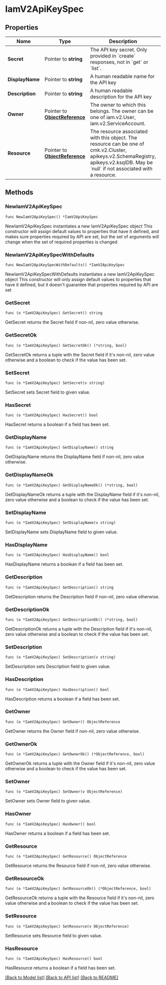 # IamV2ApiKeySpec

## Properties

Name | Type | Description | Notes
------------ | ------------- | ------------- | -------------
**Secret** | Pointer to **string** | The API key secret. Only provided in &#x60;create&#x60; responses, not in &#x60;get&#x60; or &#x60;list&#x60;. | [optional] [readonly] 
**DisplayName** | Pointer to **string** | A human readable name for the API key | [optional] 
**Description** | Pointer to **string** | A human readable description for the API key | [optional] 
**Owner** | Pointer to [**ObjectReference**](ObjectReference.md) | The owner to which this belongs. The owner can be one of iam.v2.User, iam.v2.ServiceAccount. | [optional] 
**Resource** | Pointer to [**ObjectReference**](ObjectReference.md) | The resource associated with this object. The resource can be one of cmk.v2.Cluster, apikeys.v2.SchemaRegistry, apikeys.v2.ksqlDB. May be &#x60;null&#x60; if not associated with a resource. | [optional] 

## Methods

### NewIamV2ApiKeySpec

`func NewIamV2ApiKeySpec() *IamV2ApiKeySpec`

NewIamV2ApiKeySpec instantiates a new IamV2ApiKeySpec object
This constructor will assign default values to properties that have it defined,
and makes sure properties required by API are set, but the set of arguments
will change when the set of required properties is changed

### NewIamV2ApiKeySpecWithDefaults

`func NewIamV2ApiKeySpecWithDefaults() *IamV2ApiKeySpec`

NewIamV2ApiKeySpecWithDefaults instantiates a new IamV2ApiKeySpec object
This constructor will only assign default values to properties that have it defined,
but it doesn't guarantee that properties required by API are set

### GetSecret

`func (o *IamV2ApiKeySpec) GetSecret() string`

GetSecret returns the Secret field if non-nil, zero value otherwise.

### GetSecretOk

`func (o *IamV2ApiKeySpec) GetSecretOk() (*string, bool)`

GetSecretOk returns a tuple with the Secret field if it's non-nil, zero value otherwise
and a boolean to check if the value has been set.

### SetSecret

`func (o *IamV2ApiKeySpec) SetSecret(v string)`

SetSecret sets Secret field to given value.

### HasSecret

`func (o *IamV2ApiKeySpec) HasSecret() bool`

HasSecret returns a boolean if a field has been set.

### GetDisplayName

`func (o *IamV2ApiKeySpec) GetDisplayName() string`

GetDisplayName returns the DisplayName field if non-nil, zero value otherwise.

### GetDisplayNameOk

`func (o *IamV2ApiKeySpec) GetDisplayNameOk() (*string, bool)`

GetDisplayNameOk returns a tuple with the DisplayName field if it's non-nil, zero value otherwise
and a boolean to check if the value has been set.

### SetDisplayName

`func (o *IamV2ApiKeySpec) SetDisplayName(v string)`

SetDisplayName sets DisplayName field to given value.

### HasDisplayName

`func (o *IamV2ApiKeySpec) HasDisplayName() bool`

HasDisplayName returns a boolean if a field has been set.

### GetDescription

`func (o *IamV2ApiKeySpec) GetDescription() string`

GetDescription returns the Description field if non-nil, zero value otherwise.

### GetDescriptionOk

`func (o *IamV2ApiKeySpec) GetDescriptionOk() (*string, bool)`

GetDescriptionOk returns a tuple with the Description field if it's non-nil, zero value otherwise
and a boolean to check if the value has been set.

### SetDescription

`func (o *IamV2ApiKeySpec) SetDescription(v string)`

SetDescription sets Description field to given value.

### HasDescription

`func (o *IamV2ApiKeySpec) HasDescription() bool`

HasDescription returns a boolean if a field has been set.

### GetOwner

`func (o *IamV2ApiKeySpec) GetOwner() ObjectReference`

GetOwner returns the Owner field if non-nil, zero value otherwise.

### GetOwnerOk

`func (o *IamV2ApiKeySpec) GetOwnerOk() (*ObjectReference, bool)`

GetOwnerOk returns a tuple with the Owner field if it's non-nil, zero value otherwise
and a boolean to check if the value has been set.

### SetOwner

`func (o *IamV2ApiKeySpec) SetOwner(v ObjectReference)`

SetOwner sets Owner field to given value.

### HasOwner

`func (o *IamV2ApiKeySpec) HasOwner() bool`

HasOwner returns a boolean if a field has been set.

### GetResource

`func (o *IamV2ApiKeySpec) GetResource() ObjectReference`

GetResource returns the Resource field if non-nil, zero value otherwise.

### GetResourceOk

`func (o *IamV2ApiKeySpec) GetResourceOk() (*ObjectReference, bool)`

GetResourceOk returns a tuple with the Resource field if it's non-nil, zero value otherwise
and a boolean to check if the value has been set.

### SetResource

`func (o *IamV2ApiKeySpec) SetResource(v ObjectReference)`

SetResource sets Resource field to given value.

### HasResource

`func (o *IamV2ApiKeySpec) HasResource() bool`

HasResource returns a boolean if a field has been set.


[[Back to Model list]](../README.md#documentation-for-models) [[Back to API list]](../README.md#documentation-for-api-endpoints) [[Back to README]](../README.md)



